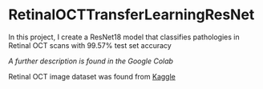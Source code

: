 # RetinalOCTTransferLearningResNet
In this project, I create a ResNet18 model that classifies pathologies in Retinal OCT scans with 99.57% test set accuracy

*A further description is found in the Google Colab*

Retinal OCT image dataset was found from [Kaggle](https://www.kaggle.com/datasets/paultimothymooney/kermany2018)
